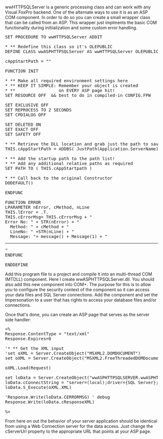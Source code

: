 ﻿wwHTTPSQLServer is a generic processing class and can work with any Visual FoxPro backend. One of the alternate ways to use it is as an ASP COM component. In order to do so you can create a small wrapper class that can be called from an ASP. This wrapper just implments the basic COM functionality during initiialization and some custom error handling.

<pre>
SET PROCEDURE TO wwHTTPSQLServer ADDIT

* ** Redefine this class so it's OLEPUBLIC
DEFINE CLASS wwASPHTTPSQLServer AS wwHTTPSQLServer OLEPUBLIC

cAppStartPath = ""

FUNCTION INIT

* ** Make all required environment settings here
* ** KEEP IT SIMPLE: Remember your object is created
* **                 on EVERY ASP page hit!
SET RESOURCE OFF  && best to do in compiled-in CONFIG.FPW

SET EXCLUSIVE OFF
SET REPROCESS TO 2 SECONDS
SET CPDIALOG OFF

SET DELETED ON
SET EXACT OFF
SET SAFETY OFF

* ** Retrieve the DLL location and grab just the path to save!
THIS.cAppStartPath = ADDBS( JustPath(Application.ServerName) )

* ** Add the startup path to the path list!
* ** Add any additional relative paths as required
SET PATH TO ( THIS.cAppStartpath )

* ** Call back to the original Constructor
DODEFAULT()

ENDFUNC

FUNCTION ERROR
LPARAMETER nError, cMethod, nLine
THIS.lError = .T.
THIS.cErrorMsg= THIS.cErrorMsg + "<BR>Error No: " + STR(nError) + "<BR>  Method: " + cMethod + "<BR>  LineNo: " +STR(nLine) + "<BR>  Message: "+ message() + Message(1) + "<HR>"
ENDFUNC

ENDDEFINE</pre>

Add this program file to a project and compile it into an multi-thread COM  (MTDLL) component. Here I create wwASPHTTPSQLServer.dll. You should also add this new component into COM+. The purpose for this is to allow you to configure the security context of the component so it can access your data files and SQL Server connections. Add the component and set the Impersonation to a user that has rights to access your database files and/or connections.

Once that's done, you can create an ASP page that serves as the server side handler:

<pre><%
Response.ContentType = "text/xml"
Response.Expires=0
 
'* ** Get the XML input
'set oXML = Server.CreateObject("MSXML2.DOMDOCUMENT")
set oXML = Server.CreateObject("MSXML2.FreeThreadedDOMDocument")

oXML.Load(Request)

set loData = Server.CreateObject("wwASPHTTPSQLSERVER.wwASPHTTPSQLServer")
loData.cConnectString = "server=(local);driver={SQL Server};database=wwDeveloper;pwd=sa;uid=;"
loData.S_Execute(oXML.XML) 

'Response.Write(loData.CERRORMSG) ' debug
Response.Write(loData.cResponseXML)

%>
</pre>

From here on out the behavior of your server application should be identical from using a Web Connection server for the data access. Just change the cServerUrl property to the appropriate URL that points at your ASP page.